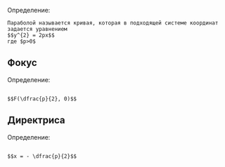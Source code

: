 Определение:
```spoiler-markdown
Параболой называется кривая, которая в подходящей системе координат задается уравнением
$$y^{2} = 2px$$
где $p>0$
```
## Фокус
Определение:
```spoiler-markdown

$$F(\dfrac{p}{2}, 0)$$

```
## Директриса
Определение:
```spoiler-markdown

$$x = - \dfrac{p}{2}$$

```